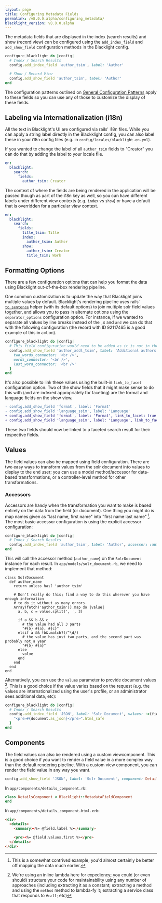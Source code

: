 ```yaml
---
layout: page
title: Configuring Metadata Fields
permalink: /v8.0.0.alpha/configuring_metadata/
blacklight_version: v8.0.0.alpha
---
```


The metadata fields that are displayed in the index (search results) and show (record view) can be configured using the `add_index_field` and `add_show_field` configuration methods in the Blacklight config.

```ruby
configure_blacklight do |config|
  # Index / Search Results
  config.add_index_field 'author_tsim', label: 'Author'

  # Show / Record View
  config.add_show_field 'author_tsim', label: 'Author'
end
```

The configuration patterns outlined on [General Configuration Patterns](/v8.0.0.alpha/config_patterns/) apply to these fields so you can use any of those to customize the display of these fields.

## Labeling via Internationalization (i18n)

All the text in Blacklight's UI are configured via rails' i18n files. While you can apply a string label directly in the Blackklight config, you can also label these in your i18n config files (e.g. in `config/locales/blacklight.en.yml`).

If you wanted to change the label of all `author_tsim` fields to "Creator" you can do that by adding the label to your locale file.

```yaml
en:
  blacklight:
    search:
      fields:
        author_tsim: Creator
```

The context of where the fields are being rendered in the application will be passed though as part of the i18n key as well, so you can have different labels under different view contexts (e.g. `index` vs `show`) or have a default that is overridden for a particular view context.

```yaml
en:
  blacklight:
    search:
      fields:
        title_tsim: Title
        index:
          author_tsim: Author
        show:
          author_tsim: Creator
          title_tsim: Work
```

## Formatting Options

There are a few configuration options that can help you format the data using Blacklight out-of-the-box rendering pipeline.

One common customization is to update the way that Blacklight joins multiple values by default. Blacklight's rendering pipeline uses rails' [`to_sentence`](https://apidock.com/rails/Array/to_sentence) helper (with its default options) to join multiple solr field values together, and allows you to pass in alternate options using the `separator_options` configuration option.  For instance, if we wanted to separate all values by line breaks instead of the `,`s and `and` we can do that with the following configuration (the record with ID 92117465 is a good example of this in action).

```ruby
configure_blacklight do |config|
  # This field configuration would need to be added as it is not in the generated controller
  config.add_show_field 'author_addl_tsim', label: 'Additional authors', separator_options: {
    two_words_connector: '<br />',
    words_connector: '<br />',
    last_word_connector: '<br />'
  }
end
```

It's also possible to link these values using the built-in `link_to_facet` configuration option. Two of the show fields that it might make sense to do this with (and are indexed appropriately for faceting) are the format and language fields on the show view.

```diff
- config.add_show_field 'format', label: 'Format'
- config.add_show_field 'language_ssim', label: 'Language'
+ config.add_show_field 'format', label: 'Format', link_to_facet: true
+ config.add_show_field 'language_ssim', label: 'Language', link_to_facet: true
```

These two fields should now be linked to a faceted search result for their respective fields.

## Values

The field values can also be mapped using field configuration. There are two easy ways to transform values from the solr document into values to display to the end user; you can use a model method/accessor for data-based transformations, or a controller-level method for other transformations.

### Accessors

Accessors are handy when the transformation you want to make is based entirely on the data from the field (or document). One thing you might do is map names given as "last name, first name" into "first name last name" [^1]. The most basic accessor configuration is using the explicit accessor configuration:

```ruby
configure_blacklight do |config|
  # Index / Search Results
  config.add_index_field 'author_tsim', label: 'Author', accessor: :author_name
end
```

This will call the accessor method (`author_name`) on the `SolrDocument` instance for each result. In `app/models/solr_document.rb`, we need to implement that method:

```
class SolrDocument
  def author_name
    return unless has? 'author_tsim'

    # Don't really do this; find a way to do this wherever you have enough information
    # to do it without as many errors.
    Array(fetch('author_tsim')).map do |value|
      a, b, c = value.split(', ', 3)

      if a && b && c
        # the value had all 3 parts
        "#{b} #{a}, #{c}"
      elsif a && !b&.match?(/^\d/)
        # the value has just two parts, and the second part was probably not a year
        "#{b} #{a}"
      else
        value
      end
    end
  end
end
```

Alternatively, you can use the `values` parameter to provide document values [^2]. This is a good choice if the value varies based on the request (e.g. the values are internationalized using the user's profile, or an administrator sees additional data, etc):

```ruby
configure_blacklight do |config|
  # Index / Search Results
  config.add_index_field 'JSON', label: 'Solr Document', values: ->(field_config, document) {
    "<pre>#{document.as_json}</pre>".html_safe
  }
end
```

## Components

The field values can also be rendered using a custom viewcomponent. This is a good choice if you want to render a field value in a more complex way than the default rendering pipeline. With a custom view component, you can render the field value in any way you want.

```ruby
config.add_show_field 'JSON', label: 'Solr Document', component: DetailsComponent
```

In `app/components/details_component.rb`:
```ruby
class DetailsComponent < Blacklight::MetadataFieldComponent
end
```

In `app/components/details_component.html.erb`:

```html
<div>
  <details>
    <summary><%= @field.label %></summary>

    <pre><%= @field.values.first %></pre>
  </details>
</div>
```

[^1]: This is a somewhat contrived example; you'd almost certainly be better off mapping the data much earlier.
[^2]: We're using an inline lambda here for expediency; you could (or even should) structure your code for maintainability using any number of approaches (including extracting it as a constant; extracting a method and using the `method` method to lambda-fy it; extracting a service class that responds to `#call`; etc)
